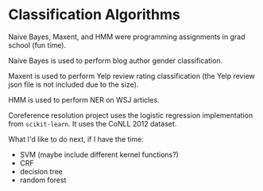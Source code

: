 # Classification Algorithms

Naive Bayes, Maxent, and HMM were programming assignments in grad school (fun time).

Naive Bayes is used to perform blog author gender classification.

Maxent is used to perform Yelp review rating classification (the Yelp review json file is not included due to the size).

HMM is used to perform NER on WSJ articles.

Coreference resolution project uses the logistic regression implementation from `scikit-learn`. It uses the CoNLL 2012 dataset.

What I'd like to do next, if I have the time:
* SVM (maybe include different kernel functions?)
* CRF
* decision tree
* random forest